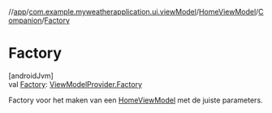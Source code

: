 //[app](../../../../index.md)/[com.example.myweatherapplication.ui.viewModel](../../index.md)/[HomeViewModel](../index.md)/[Companion](index.md)/[Factory](-factory.md)

# Factory

[androidJvm]\
val [Factory](-factory.md): [ViewModelProvider.Factory](https://developer.android.com/reference/kotlin/androidx/lifecycle/ViewModelProvider.Factory.html)

Factory voor het maken van een [HomeViewModel](../index.md) met de juiste parameters.
